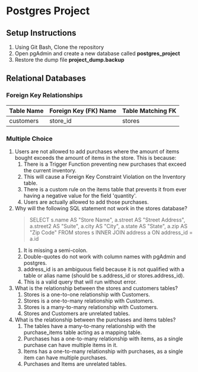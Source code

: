 # Postgres Project

## Setup Instructions
1. Using Git Bash, Clone the repository
2. Open pgAdmin and create a new database called **postgres_project**
3. Restore the dump file **project_dump.backup**


## Relational Databases

### Foreign Key Relationships

| Table Name  | Foreign Key (FK) Name  | Table Matching FK |
| --- | --- | --- |
| customers | store_id | stores |

### Multiple Choice

1. Users are not allowed to add purchases where the amount of items bought exceeds the amount of items in the store. This is because:
    1. There is a Trigger Function preventing new purchases that exceed the current inventory.
    2. This will cause a Foreign Key Constraint Violation on the Inventory table.
    3. There is a custom rule on the items table that prevents it from ever having a negative value for the field 'quantity'.
    4. Users are actually allowed to add those purchases.
2. Why will the following SQL statement not work in the stores database?
   >SELECT s.name AS "Store Name", a.street AS "Street Address", a.street2 AS "Suite", a.city AS "City", a.state AS "State", a.zip AS "Zip Code"
   >FROM stores s
   >INNER JOIN address a
   >ON address_id = a.id
    1. It is missing a semi-colon.
    2. Double-quotes do not work with column names with pgAdmin and postgres. 
    3. address_id is an ambiguous field because it is not qualified with a table or alias name (should be s.address_id or stores.address_id).
    4. This is a valid query that will run without error.
3. What is the relationship between the stores and customers tables?
    1. Stores is a one-to-one relationship with Customers.
    2. Stores is a one-to-many relationship with Customers.
    3. Stores is a many-to-many relationship with Customers.
    4. Stores and Customers are unrelated tables.
4. What is the relationship between the purchases and items tables?
    1. The tables have a many-to-many relationship with the purchase_items table acting as a mapping table.
    2. Purchases has a one-to-many relationship with items, as a single purchase can have multiple items in it.
    3. Items has a one-to-many relationship with purchases, as a single item can have multiple purchases.
    4. Purchases and Items are unrelated tables.